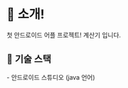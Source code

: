 <h1> 🧮 소개!</h1>
  첫 안드로이드 어플 프로젝트!    
  계산기 입니다.   
     
  <h2> 🧮 기술 스택 </h2>   
  - 안드로이드 스튜디오 (java 언어)
  


